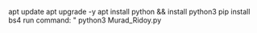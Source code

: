 apt update
apt upgrade -y
apt install python && install python3
pip install bs4
run command:
      " python3 Murad_Ridoy.py
